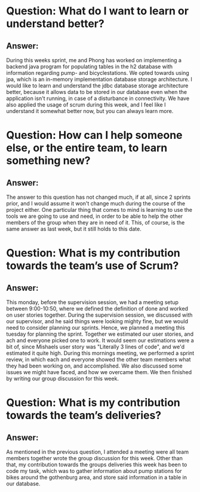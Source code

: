 # Question: What do I want to learn or understand better?
## Answer: 
  During this weeks sprint, me and Phong has worked on implementing
  a backend java program for populating tables in the h2 database with
  information regarding pump- and bicyclestations. We opted towards
  using jpa, which is an in-memory implementation database storage
  architecture. I would like to learn and understand the jdbc
  database storage architecture better, because it allows data to be
  stored in our database even when the application isn't running, in
  case of a disturbance in connectivity. We have also applied the 
  usage of scrum during this week, and I feel like I understand 
  it somewhat better now, but you can always learn more.

# Question: How can I help someone else, or the entire team, to learn something new?
## Answer: 
  The answer to this question has not changed much, if at all, since 2 sprints prior,
  and I would assume it won't change much during the course of the project either.
  One particular thing that comes to mind is learning to use the tools we are going 
  to use and need, in order to be able to help the other members of the group when
  they are in need of it. This, of course, is the same answer as last week, but it
  still holds to this date.

# Question: What is my contribution towards the team’s use of Scrum?
## Answer: 
  This monday, before the supervision session, we had a meeting setup 
  between 9:00-10:50, where we defined the definition of done and worked
  on user stories together. During the supervision session, we discussed
  with our supervisor, and he said things were looking mighty fine, but 
  we would need to consider planning our sprints. Hence, we planned a meeting 
  this tuesday for planning the sprint. Together we estimated our
  user stories, and ach and everyone picked one to work. It would seem our
  estimations were a bit of, since Mishaels user story was "Literally 3 
  lines of code", and we'd estimated it quite high. During this mornings
  meeting, we performed a sprint review, in which each and everyone showed
  the other team members what they had been working on, and accomplished. 
  We also discussed some issues we might have faced, and how we overcame them.
  We then finished by writing our group discussion for this week.

# Question: What is my contribution towards the team’s deliveries?
## Answer: 
  As mentioned in the previous question, I attended a meeting were all team
  members together wrote the group discussion for this week. Other than that,
  my contribution towards the groups deliveries this week has been to code my
  task, which was to gather information about pump stations for bikes around
  the gothenburg area, and store said information in a table in our database.
